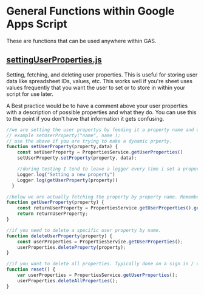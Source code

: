 # General Functions within Google Apps Script

These are functions that can be used anywhere within GAS.

## [settingUserProperties.js](https://github.com/coltoneshaw/Google-Apps-Script-Functions/blob/main/General%20Functions/UserProperties.js)
Setting, fetching, and deleting user properties. This is useful for storing user data like spreadsheet IDs, values, etc. This works well if you're sheet uses values frequently that you want the user to set or to store in within your script for use later.

A Best practice would be to have a comment above your user properties with a description of possible properties and what they do. You can use this
to the point if you don't have that information it gets confusing.

```javascript
//we are setting the user propertys by feeding it a property name and data. both sets of data need to be a string, and a boolean will NOT work.
// example setUserProperty("name", name ); 
// use the above if you are trying to make a dynamic prperty.
function setUserProperty(property,data) {
    const setUserProperty = PropertiesService.getUserProperties()
    setUserProperty.setProperty(property, data);

    //during testing I tend to leave a logger every time i set a property just to know this is happening.
    Logger.log("Setting a new property")
    Logger.log(getUserProperty(property))
  }

//below we are actually fetching the property by property name. Remember, this MUST be a string value.
function getUserProperty(property) {
    const returnUserProperty = PropertiesService.getUserProperties().getProperty(property);
    return returnUserProperty;
}

//if you need to delete a specific user property by name.
function deleteUserProperty(property) {
    const userProperties = PropertiesService.getUserProperties();
    userProperties.deleteProperty(property);
}

//if you want to delete all properties. Typically done on a sign in / out.
function reset() {
    var userProperties = PropertiesService.getUserProperties();
    userProperties.deleteAllProperties();
}
```